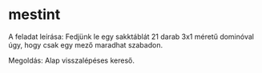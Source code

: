# mestint
A feladat leírása:
Fedjünk le egy sakktáblát 21 darab 3x1 méretű dominóval úgy, hogy csak egy mező maradhat szabadon.

Megoldás: Alap visszalépéses kereső.
